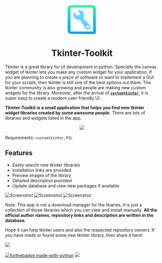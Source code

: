 <!-- PROJECT LOGO -->
<br />
<div align="center">
  <img src="https://github.com/Akascape/tkinter-toolkit/blob/main/assets/logo.png" alt="Logo" width="100" height="100">
  <h1 align="center">Tkinter-Toolkit</h1>
</div>

Tkinter is a great library for UI development in python. Specially the canvas widget of tkinter lets you make any custom widget for your application. If you are planning to create a piece of software or want to implement a GUI for your scripts, then tkinter is still one of the best options out there. The tkinter community is also growing and people are making new custom widgets for the library.
Moreover, after the arrival of [**`customtkinter`**](https://github.com/TomSchimansky/CustomTkinter), it is super easy to create a modern user-friendly UI.

**Tkinter-Toolkit is a small application that helps you find new tkinter widget libraries created by some awesome people.** There are lots of libraries and widgets listed in the app. 

<div align="center">
  
[<img src="https://img.shields.io/badge/DOWNLOAD-Tk_Toolkit-informational?&color=cyan&logo=Python&logoColor=yellow&style=for-the-badge"  width="300">](https://github.com/Akascape/tkinter-toolkit/archive/refs/heads/main.zip)
  
</div>

Requirements: `customtkinter`, `PIL`

## Features
- Easily search new tkinter libraries
- Installation links are provided
- Preview images of the library
- Detailed description provided
- Update database and view new packages if available

![Screenshot](https://github.com/Akascape/tkinter-toolkit/assets/89206401/fa4c6fbd-707d-468e-9f85-6c7b8ab15ceb)
![Screenshot](https://github.com/Akascape/tkinter-toolkit/assets/89206401/1884b4da-37c5-4b2c-ade4-4dd8b9012fa5)
![Screenshot](https://github.com/Akascape/tkinter-toolkit/assets/89206401/3349b82d-9b92-4a26-82e5-9e54f3ebaf60)


Note: This app is not a download manager for the libaries, it is just a collection of those libraries which you can view and install manually. **All the official author names, repository links and description are written in the database.**

Hope it can help tkinter users and also the respected repository owners. If you have made or found some new tkinter library, then share it here!

[<img src="https://img.shields.io/badge/ADD-NEW_LIBRARY-informational?&color=black&style=for-the-badge" width="200">](https://github.com/Akascape/tkinter-toolkit/discussions/categories/add-this)

[![forthebadge made-with-python](http://ForTheBadge.com/images/badges/made-with-python.svg)](https://www.python.org/)
[<img src="https://img.shields.io/badge/APP_LICENSE-MIT-informational?&color=green&style=for-the-badge" width="150">](https://github.com/Akascape/tkinter-toolkit/blob/main/LICENSE)
